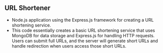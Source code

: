 ## URL Shortener

- Node.js application using the Express.js framework for creating a URL shortening service.
- This code essentially creates a basic URL shortening service that uses MongoDB for data storage and Express.js for handling HTTP requests. Users can submit full URLs, and the server will generate short URLs and handle redirection when users access those short URLs.
